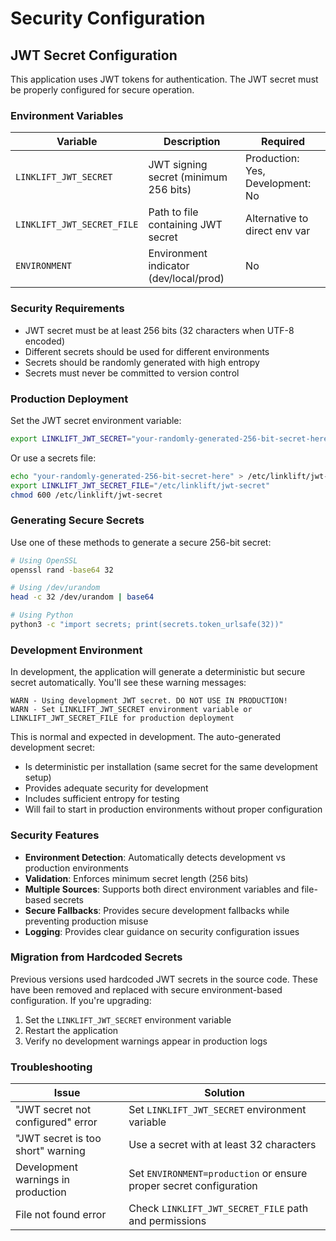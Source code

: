 # Security Configuration

## JWT Secret Configuration

This application uses JWT tokens for authentication. The JWT secret must be properly configured for secure operation.

### Environment Variables

| Variable                   | Description                            | Required                         |
| -------------------------- | -------------------------------------- | -------------------------------- |
| `LINKLIFT_JWT_SECRET`      | JWT signing secret (minimum 256 bits)  | Production: Yes, Development: No |
| `LINKLIFT_JWT_SECRET_FILE` | Path to file containing JWT secret     | Alternative to direct env var    |
| `ENVIRONMENT`              | Environment indicator (dev/local/prod) | No                               |

### Security Requirements

-   JWT secret must be at least 256 bits (32 characters when UTF-8 encoded)
-   Different secrets should be used for different environments
-   Secrets should be randomly generated with high entropy
-   Secrets must never be committed to version control

### Production Deployment

Set the JWT secret environment variable:

```bash
export LINKLIFT_JWT_SECRET="your-randomly-generated-256-bit-secret-here"
```

Or use a secrets file:

```bash
echo "your-randomly-generated-256-bit-secret-here" > /etc/linklift/jwt-secret
export LINKLIFT_JWT_SECRET_FILE="/etc/linklift/jwt-secret"
chmod 600 /etc/linklift/jwt-secret
```

### Generating Secure Secrets

Use one of these methods to generate a secure 256-bit secret:

```bash
# Using OpenSSL
openssl rand -base64 32

# Using /dev/urandom
head -c 32 /dev/urandom | base64

# Using Python
python3 -c "import secrets; print(secrets.token_urlsafe(32))"
```

### Development Environment

In development, the application will generate a deterministic but secure secret automatically. You'll see these warning messages:

```
WARN - Using development JWT secret. DO NOT USE IN PRODUCTION!
WARN - Set LINKLIFT_JWT_SECRET environment variable or LINKLIFT_JWT_SECRET_FILE for production deployment
```

This is normal and expected in development. The auto-generated development secret:

-   Is deterministic per installation (same secret for the same development setup)
-   Provides adequate security for development
-   Includes sufficient entropy for testing
-   Will fail to start in production environments without proper configuration

### Security Features

-   **Environment Detection**: Automatically detects development vs production environments
-   **Validation**: Enforces minimum secret length (256 bits)
-   **Multiple Sources**: Supports both direct environment variables and file-based secrets
-   **Secure Fallbacks**: Provides secure development fallbacks while preventing production misuse
-   **Logging**: Provides clear guidance on security configuration issues

### Migration from Hardcoded Secrets

Previous versions used hardcoded JWT secrets in the source code. These have been removed and replaced with secure environment-based configuration. If you're upgrading:

1. Set the `LINKLIFT_JWT_SECRET` environment variable
2. Restart the application
3. Verify no development warnings appear in production logs

### Troubleshooting

| Issue                              | Solution                                                           |
| ---------------------------------- | ------------------------------------------------------------------ |
| "JWT secret not configured" error  | Set `LINKLIFT_JWT_SECRET` environment variable                     |
| "JWT secret is too short" warning  | Use a secret with at least 32 characters                           |
| Development warnings in production | Set `ENVIRONMENT=production` or ensure proper secret configuration |
| File not found error               | Check `LINKLIFT_JWT_SECRET_FILE` path and permissions              |
